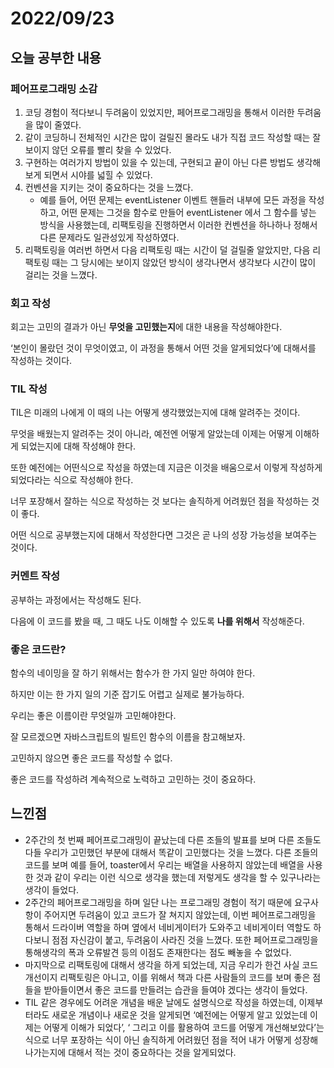 # 2022/09/23

## 오늘 공부한 내용

### 페어프로그래밍 소감

1. 코딩 경험이 적다보니 두려움이 있었지만, 페어프로그래밍을 통해서 이러한 두려움을 많이 줄였다.
2. 같이 코딩하니 전체적인 시간은 많이 걸릴진 몰라도 내가 직접 코드 작성할 때는 잘 보이지 않던 오류를 빨리 찾을 수 있었다.
3. 구현하는 여러가지 방법이 있을 수 있는데, 구현되고 끝이 아닌 다른 방법도 생각해보게 되면서 시야를 넓힐 수 있었다.
4. 컨벤션을 지키는 것이 중요하다는 것을 느꼈다.
    - 예를 들어, 어떤 문제는 eventListener 이벤트 핸들러 내부에 모든 과정을 작성하고, 어떤 문제는 그것을 함수로 만들어 eventListener 에서 그 함수를 넣는 방식을 사용했는데, 리팩토링을 진행하면서 이러한 컨벤션을 하나하나 정해서 다른 문제라도 일관성있게 작성하였다.
5. 리팩토링을 여러번 하면서 다음 리팩토링 때는 시간이 덜 걸릴줄 알았지만, 다음 리팩토링 때는 그 당시에는 보이지 않았던 방식이 생각나면서 생각보다 시간이 많이 걸리는 것을 느꼈다.

### 회고 작성

회고는 고민의 결과가 아닌 **무엇을 고민했는지**에 대한 내용을 작성해야한다.

‘본인이 몰랐던 것이 무엇이였고, 이 과정을 통해서 어떤 것을 알게되었다’에 대해서를 작성하는 것이다.

### TIL 작성

TIL은 미래의 나에게 이 때의 나는 어떻게 생각했었는지에 대해 알려주는 것이다. 

무엇을 배웠는지 알려주는 것이 아니라, 예전엔 어떻게 알았는데 이제는 어떻게 이해하게 되었는지에 대해 작성해야 한다.

또한 예전에는 어떤식으로 작성을 하였는데 지금은 이것을 배움으로서 이렇게 작성하게 되었다라는 식으로 작성해야 한다.

너무 포장해서 잘하는 식으로 작성하는 것 보다는 솔직하게 어려웠던 점을 작성하는 것이 좋다.

어떤 식으로 공부했는지에 대해서 작성한다면 그것은 곧 나의 성장 가능성을 보여주는 것이다.

### 커멘트 작성

공부하는 과정에서는 작성해도 된다.

다음에 이 코드를 봤을 때, 그 때도 나도 이해할 수 있도록 **나를 위해서** 작성해준다.

### 좋은 코드란?

함수의 네이밍을 잘 하기 위해서는 함수가 한 가지 일만 하여야 한다. 

하지만 이는 한 가지 일의 기준 잡기도 어렵고 실제로 불가능하다.

우리는 좋은 이름이란 무엇일까 고민해야한다.

잘 모르겠으면 자바스크립트의 빌트인 함수의 이름을 참고해보자.

고민하지 않으면 좋은 코드를 작성할 수 없다.

좋은 코드를 작성하려 계속적으로 노력하고 고민하는 것이 중요하다.

## 느낀점

- 2주간의 첫 번째 페어프로그래밍이 끝났는데 다른 조들의 발표를 보며 다른 조들도 다들 우리가 고민했던 부분에 대해서 똑같이 고민했다는 것을 느꼈다. 다른 조들의 코드를 보며 예를 들어, toaster에서 우리는 배열을 사용하지 않았는데 배열을 사용한 것과 같이 우리는 이런 식으로 생각을 했는데 저렇게도 생각을 할 수 있구나라는 생각이 들었다.
- 2주간의 페어프로그래밍을 하며 일단 나는 프로그래밍 경험이 적기 때문에 요구사항이 주어지면 두려움이 있고 코드가 잘 쳐지지 않았는데, 이번 페어프로그래밍을 통해서 드라이버 역할을 하며 옆에서 네비게이터가 도와주고 네비게이터 역할도 하다보니 점점 자신감이 붙고, 두려움이 사라진 것을 느꼈다. 또한 페어프로그래밍을 통해생각의 폭과 오류발견 등의 이점도 존재한다는 점도 빼놓을 수 없었다.
- 마지막으로 리팩토링에 대해서 생각을 하게 되었는데, 지금 우리가 한건 사실 코드 개선이지 리팩토링은 아니고, 이를 위해서 책과 다른 사람들의 코드를 보며 좋은 점들을 받아들이면서 좋은 코드를 만들려는 습관을 들여야 겠다는 생각이 들었다.
- TIL 같은 경우에도 어려운 개념을 배운 날에도 설명식으로 작성을 하였는데, 이제부터라도 새로운 개념이나 새로운 것을 알게되면 ‘예전에는 어떻게 알고 있었는데 이제는 어떻게 이해가 되었다’, ‘ 그리고 이를 활용하여 코드를 어떻게 개선해보았다’는 식으로 너무 포장하는 식이 아닌 솔직하게 어려웠던 점을 적어 내가 어떻게 성장해나가는지에 대해서 적는 것이 중요하다는 것을 알게되었다.